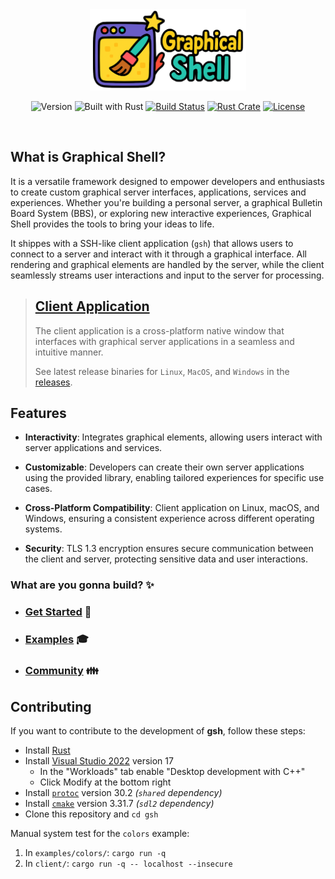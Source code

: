 <div align="center">
  <img src="assets/logo.png" alt="Graphical Shell Logo" height="130">
</div>
<p align="center">
    <img src="https://img.shields.io/github/v/release/WilliamRagstad/gsh?color=%23ff00a0&include_prereleases&label=version&sort=semver&style=flat-square" alt="Version">
    <img src="https://img.shields.io/badge/built_with-Rust-dca282.svg?style=flat-square" alt="Built with Rust">
	<a href="https://github.com/WilliamRagstad/gsh/actions"><img src="https://img.shields.io/github/actions/workflow/status/WilliamRagstad/gsh/rust.yml?style=flat-square" alt="Build Status"></a>
	<a href="https://crates.io/crates/libgsh"><img src="https://img.shields.io/crates/d/libgsh?color=e45928&label=Rust%20Crate&style=flat-square" alt="Rust Crate"></a>
    <a href="https://github.com/WilliamRagstad/gsh/blob/master/LICENSE.txt"><img src="https://img.shields.io/badge/license-MIT-00bfff.svg?style=flat-square" alt="License"></a>
</p>
<br>

## What is **Graphical Shell**?

It is a versatile framework designed to empower developers and enthusiasts to create custom graphical server interfaces, applications, services and experiences.
Whether you're building a personal server, a graphical Bulletin Board System (BBS), or exploring new interactive experiences, Graphical Shell provides the tools to bring your ideas to life.

It shippes with a SSH-like client application (`gsh`) that allows users to connect to a server and interact with it through a graphical interface.
All rendering and graphical elements are handled by the server, while the client seamlessly streams user interactions and input to the server for processing.

> ## [Client Application](client/README.md)
>
> The client application is a cross-platform native window that interfaces with graphical server applications in a seamless and intuitive manner.
>
> See latest release binaries for `Linux`, `MacOS`, and `Windows` in the [releases](https://github.com/WilliamRagstad/gsh/releases).

## Features

- **Interactivity**: Integrates graphical elements, allowing users interact with server applications and services.

- **Customizable**: Developers can create their own server applications using the provided library, enabling tailored experiences for specific use cases.

- **Cross-Platform Compatibility**: Client application on Linux, macOS, and Windows, ensuring a consistent experience across different operating systems.

- **Security**: TLS 1.3 encryption ensures secure communication between the client and server, protecting sensitive data and user interactions.

### What are you gonna build? ✨

- ### [Get Started](libgsh/README.md) 🔨

- ### [Examples](examples/) 🎓

- ### [Community](COMMUNITY.md) 👪

## Contributing

If you want to contribute to the development of **gsh**, follow these steps:

- Install [Rust](https://www.rust-lang.org/tools/install)
- Install [Visual Studio 2022](https://visualstudio.microsoft.com/downloads/) version 17
  - In the "Workloads" tab enable "Desktop development with C++"
  - Click Modify at the bottom right
- Install [`protoc`](https://github.com/protocolbuffers/protobuf/releases/) version 30.2 *(`shared` dependency)*
- Install [`cmake`](https://cmake.org/download/) version 3.31.7 *(`sdl2` dependency)*
- Clone this repository and `cd gsh`

Manual system test for the `colors` example:

1. In `examples/colors/`: `cargo run -q`
2. In `client/`: `cargo run -q -- localhost --insecure`

